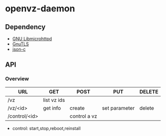 # openvz-daemon

## Dependency

* [GNU Libmicrohttpd](http://www.gnu.org/software/libmicrohttpd/)
* [GnuTLS](http://www.gnutls.org/)
* [json-c](https://github.com/json-c/json-c/wiki)

## API

### Overview

URL           | GET           | POST          | PUT           | DELETE        |
------------- | ------------- | ------------- | ------------- | ------------- |
/vz           | list vz ids   |               |               |               |
/vz/\<id\>    | get info      | create        | set parameter | delete        |
/control/\<id\> |             | control a vz  |               |               |

* control: start,stop,reboot,reinstall